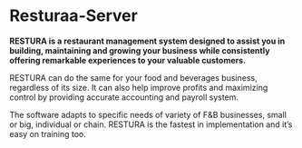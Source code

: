 # Resturaa-Server
**RESTURA is a restaurant management system designed to assist you in building, maintaining and growing your business while consistently offering remarkable 
experiences to your valuable customers.**

RESTURA can do the same for your food and beverages business, regardless of its size. It can also help improve profits and maximizing control by providing accurate accounting and payroll system.

The software adapts to specific needs of variety of F&B businesses, small or big, individual or chain. RESTURA is the fastest in implementation and it’s easy on training too.
